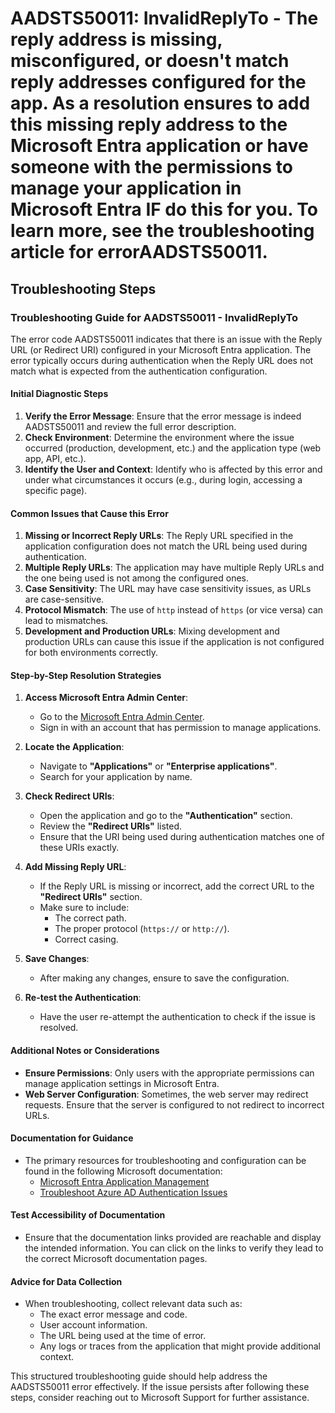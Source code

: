 # AADSTS50011: InvalidReplyTo - The reply address is missing, misconfigured, or doesn't match reply addresses configured for the app. As a resolution ensures to add this missing reply address to the Microsoft Entra application or have someone with the permissions to manage your application in Microsoft Entra IF do this for you. To learn more, see the troubleshooting article for errorAADSTS50011.


## Troubleshooting Steps
### Troubleshooting Guide for AADSTS50011 - InvalidReplyTo

The error code AADSTS50011 indicates that there is an issue with the Reply URL (or Redirect URI) configured in your Microsoft Entra application. The error typically occurs during authentication when the Reply URL does not match what is expected from the authentication configuration.

#### Initial Diagnostic Steps
1. **Verify the Error Message**: Ensure that the error message is indeed AADSTS50011 and review the full error description.
2. **Check Environment**: Determine the environment where the issue occurred (production, development, etc.) and the application type (web app, API, etc.).
3. **Identify the User and Context**: Identify who is affected by this error and under what circumstances it occurs (e.g., during login, accessing a specific page).

#### Common Issues that Cause this Error
1. **Missing or Incorrect Reply URLs**: The Reply URL specified in the application configuration does not match the URL being used during authentication.
2. **Multiple Reply URLs**: The application may have multiple Reply URLs and the one being used is not among the configured ones.
3. **Case Sensitivity**: The URL may have case sensitivity issues, as URLs are case-sensitive.
4. **Protocol Mismatch**: The use of `http` instead of `https` (or vice versa) can lead to mismatches.
5. **Development and Production URLs**: Mixing development and production URLs can cause this issue if the application is not configured for both environments correctly.

#### Step-by-Step Resolution Strategies
1. **Access Microsoft Entra Admin Center**:
   - Go to the [Microsoft Entra Admin Center](https://entra.microsoft.com).
   - Sign in with an account that has permission to manage applications.

2. **Locate the Application**:
   - Navigate to **"Applications"** or **"Enterprise applications"**.
   - Search for your application by name.

3. **Check Redirect URIs**:
   - Open the application and go to the **"Authentication"** section.
   - Review the **"Redirect URIs"** listed.
   - Ensure that the URI being used during authentication matches one of these URIs exactly.

4. **Add Missing Reply URL**:
   - If the Reply URL is missing or incorrect, add the correct URL to the **"Redirect URIs"** section.
   - Make sure to include:
     - The correct path.
     - The proper protocol (`https://` or `http://`).
     - Correct casing.

5. **Save Changes**:
   - After making any changes, ensure to save the configuration.

6. **Re-test the Authentication**:
   - Have the user re-attempt the authentication to check if the issue is resolved.

#### Additional Notes or Considerations
- **Ensure Permissions**: Only users with the appropriate permissions can manage application settings in Microsoft Entra.
- **Web Server Configuration**: Sometimes, the web server may redirect requests. Ensure that the server is configured to not redirect to incorrect URLs.

#### Documentation for Guidance
- The primary resources for troubleshooting and configuration can be found in the following Microsoft documentation:
  - [Microsoft Entra Application Management](https://learn.microsoft.com/en-us/azure/active-directory/develop/quickstart-register-app)
  - [Troubleshoot Azure AD Authentication Issues](https://learn.microsoft.com/en-us/azure/active-directory/develop/authentication-scenarios)

#### Test Accessibility of Documentation
- Ensure that the documentation links provided are reachable and display the intended information. You can click on the links to verify they lead to the correct Microsoft documentation pages.

#### Advice for Data Collection
- When troubleshooting, collect relevant data such as:
  - The exact error message and code.
  - User account information.
  - The URL being used at the time of error.
  - Any logs or traces from the application that might provide additional context.

This structured troubleshooting guide should help address the AADSTS50011 error effectively. If the issue persists after following these steps, consider reaching out to Microsoft Support for further assistance.